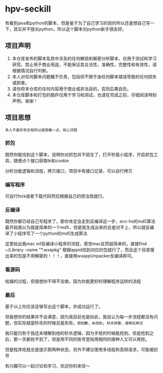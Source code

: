 # hpv-seckill
有看到java和python的脚本，但是鉴于为了自己学习的目的所以还是想自己写一下，其实并不擅长python，所以这个脚本对python新手很友好。

## 项目声明
1. 本仓库发布的脚本及其中涉及的任何解锁和解密分析脚本，仅用于测试和学习研究，禁止用于商业用途，不能保证其合法性，准确性，完整性和有效性，请根据情况自行判断。
2. 本人对任何脚本问题概不负责，包括但不限于由任何脚本错误导致的任何损失或损害。
3. 请勿将本仓库的任何内容用于商业或非法目的，否则后果自负。
4. 本仓库脚本和打包的插件仅用于学习和测试，也请在完成之前，仔细阅读特别声明，谢谢！

## 项目思想
`本人不喜欢写文档所以就简略一点，核心流程`

### 抓包
既然你能找到这个脚本，说明你对抓包并不陌生了，打开秒苗小程序，开启抓包工具，随便点个接口获取tk和cookie

分析功能逻辑和流程，拷贝接口，项目中有接口记录，可以自行拷贝

### 编写程序
可自行fork或者下载代码然后根据自己的想法改就行。

### 反编译
既然你都已经自己写程序了，那你肯定会走到反编译这一步，ecc-hs的md5算法最开始我以为就是简单的一个md5，但是我生成出来的总是对不上，所以就反编译了小程序写了一个python的md5生成算法

这里给出我mac m1反编译小程序的流程，感觉mac反而挺简单的，直接find ~/Library -name "*.wxapkg" 根据appid找到对应的包就行了，而且这个目录搜出来的包是不用解密的！！！，直接用wxappUnpacker反编译即可。

### 看源码
枯燥的过程，但我想你不得不去做，因为你能更好的理解程序运转的流程

### 最后
基于以上你应该足够写出这个脚本，并成功运行了。

但我想你的结果并不会满意，因为我目前也是如此，我自认为每一步流程都没有问题，但实际就是秒杀的时候总是失败，`很抱歉，未抢到`，`秒杀频繁，请稍后再试`

我只能归咎于我还未理解到他的秒杀逻辑，因为手抢的时候能抢到，但是抢到之后，那一天都抢不到了，但是用不同的账号登陆用相同的接种人又可以再抢。

但是程序抢就总是提示那两种状态，另外不建议使用多线程和高频请求，可能被封号

有兴趣可以一起讨论和学习，欢迎你的来信～